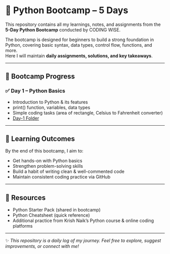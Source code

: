 # 🐍 Python Bootcamp – 5 Days

This repository contains all my learnings, notes, and assignments from the **5-Day Python Bootcamp** conducted by CODING WISE.

The bootcamp is designed for beginners to build a strong foundation in Python, covering basic syntax, data types, control flow, functions, and more.  
Here I will maintain **daily assignments, solutions, and key takeaways**.

---

## 📅 Bootcamp Progress

### ✅ Day 1 – Python Basics
- Introduction to Python & its features
- print() function, variables, data types
- Simple coding tasks (area of rectangle, Celsius to Fahrenheit converter)
- [Day-1 Folder](Day-1)

---

## 🚀 Learning Outcomes
By the end of this bootcamp, I aim to:
- Get hands-on with Python basics
- Strengthen problem-solving skills
- Build a habit of writing clean & well-commented code
- Maintain consistent coding practice via GitHub

---

## 📖 Resources
- Python Starter Pack (shared in bootcamp)  
- Python Cheatsheet (quick reference)  
- Additional practice from Krish Naik’s Python course & online coding platforms  

---

✨ *This repository is a daily log of my journey. Feel free to explore, suggest improvements, or connect with me!*  

